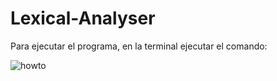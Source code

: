 # Lexical-Analyser

Para ejecutar el programa, en la terminal ejecutar el comando:

![howto](https://user-images.githubusercontent.com/28664204/48042149-f7baaf00-e145-11e8-933b-753724e05dad.png)
